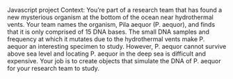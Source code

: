 Javascript project Context: You’re part of a research team that has found a new 
mysterious organism at the bottom of the ocean near hydrothermal vents. 
Your team names the organism, Pila aequor (P. aequor), and finds that it is only
 comprised of 15 DNA bases. The small DNA samples and frequency at which it 
mutates due to the hydrothermal vents make P. aequor an interesting specimen to 
study. However, P. aequor cannot survive above sea level and locating P. aequor 
in the deep sea is difficult and expensive. Your job is to create objects that
 simulate the DNA of P. aequor for your research team to study.
